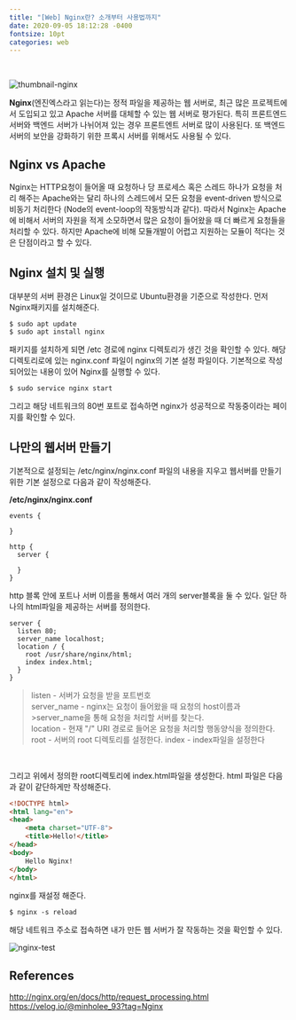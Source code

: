 ```yaml
---
title: "[Web] Nginx란? 소개부터 사용법까지"
date: 2020-09-05 18:12:28 -0400
fontsize: 10pt
categories: web
---
```

<br>

![thumbnail-nginx](https://user-images.githubusercontent.com/50684454/92326273-e1f0da80-f08b-11ea-82d3-528bdfd1d622.png)  

**Nginx**(엔진엑스라고 읽는다)는 정적 파일을 제공하는 웹 서버로, 최근 많은 프로젝트에서 도입되고 있고 Apache 서버를 대체할 수 있는 웹 서버로 평가된다. 특히 프론트엔드 서버와 백엔드 서버가 나뉘어져 있는 경우 프론트엔트 서버로 많이 사용된다. 또 백엔드 서버의 보안을 강화하기 위한 프록시 서버를 위해서도 사용될 수 있다.

## Nginx vs Apache

Nginx는 HTTP요청이 들어올 때 요청하나 당 프로세스 혹은 스레드 하나가 요청을 처리 해주는 Apache와는 달리 하나의 스레드에서 모든 요청을 event-driven 방식으로 비동기 처리한다 (Node의 event-loop의 작동방식과 같다). 따라서 Nginx는 Apache에 비해서 서버의 자원을 적게 소모하면서 많은 요청이 들어왔을 때 더 빠르게 요청들을 처리할 수 있다. 하지만 Apache에 비해 모듈개발이 어렵고 지원하는 모듈이 적다는 것은 단점이라고 할 수 있다.  

## Nginx 설치 및 실행

대부분의 서버 환경은 Linux일 것이므로 Ubuntu환경을 기준으로 작성한다. 먼저 Nginx패키지를 설치해준다.
~~~
$ sudo apt update
$ sudo apt install nginx
~~~

패키지를 설치하게 되면 /etc 경로에 nginx 디렉토리가 생긴 것을 확인할 수 있다. 해당 디렉토리로에 있는 nginx.conf 파일이 nginx의 기본 설정 파일이다. 기본적으로 작성되어있는 내용이 있어 Nginx를 실행할 수 있다.
~~~
$ sudo service nginx start
~~~
그리고 해당 네트워크의 80번 포트로 접속하면 nginx가 성공적으로 작동중이라는 페이지를 확인할 수 있다.

## 나만의 웹서버 만들기  

기본적으로 설정되는 /etc/nginx/nginx.conf 파일의 내용을 지우고 웹서버를 만들기 위한 기본 설정으로 다음과 같이 작성해준다.  

**/etc/nginx/nginx.conf**
~~~
events {

}

http {
  server {

  }
}
~~~

http 블록 안에 포트나 서버 이름을 통해서 여러 개의 server블록을 둘 수 있다. 일단 하나의 html파일을 제공하는 서버를 정의한다.  
~~~
server {
  listen 80;
  server_name localhost;
  location / {
    root /usr/share/nginx/html;
    index index.html;
  }
}
~~~

>listen - 서버가 요청을 받을 포트번호  
>server_name - nginx는 요청이 들어왔을 때 요청의 host이름과 >server_name을 통해 요청을 처리할 서버를 찾는다.  
>location - 현재 "/" URI 경로로 들어온 요청을 처리할 행동양식을 정의한다.  
>root - 서버의 root 디렉토리를 설정한다.
>index - index파일을 설정한다  

<br>

그리고 위에서 정의한 root디렉토리에 index.html파일을 생성한다. html 파일은 다음과 같이 같단하게만 작성해준다.  

~~~html
<!DOCTYPE html>
<html lang="en">
<head>
    <meta charset="UTF-8">
    <title>Hello!</title>
</head>
<body>
    Hello Nginx!
</body>
</html>
~~~

nginx를 재설정 해준다.

~~~
$ nginx -s reload
~~~

해당 네트워크 주소로 접속하면 내가 만든 웹 서버가 잘 작동하는 것을 확인할 수 있다.

![nginx-test](https://user-images.githubusercontent.com/50684454/92326213-7a3a8f80-f08b-11ea-85a3-744aea8c5411.png)  

## References

<http://nginx.org/en/docs/http/request_processing.html>  
<https://velog.io/@minholee_93?tag=Nginx>  

